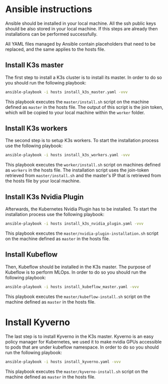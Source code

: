 # Ansible instructions

Ansible should be installed in your local machine. All the ssh public keys should be also stored in your local machine. If this steps are already then installations can be performed successfully.

All YAML files managed by Ansible contain placeholders that need to be replaced, and the same applies to the hosts file.

## Install K3s master

The first step to install a K3s cluster is to install its master. In order to do so you should run the following playbook:

```bash
ansible-playbook -i hosts install_k3s_master.yaml -vvv
```

This playbook executes the `master/install.sh` script on the machine defined as `master` in the hosts file. The output of this script is the join token, which will be copied to your local machine within the `worker` folder.

## Install K3s workers

The second step is to setup K3s workers. To start the installation process use the following playbook:

```bash
ansible-playbook -i hosts install_k3s_workers.yaml -vvv
```
This playbook executes the  `worker/install.sh` script on machines defined as `workers` in the hosts file. The installation script uses the join-token retrieved from `master/install.sh` and the master's IP that is retrieved from the hosts file by your local machine.
## Install K3s Nvidia Plugin
Afterwards, the Kubernetes Nvidia Plugin has to be installed. To start the installation process use the following playbook:
```bash
ansible-playbook -i hosts install_k3s_nvidia_plugin.yaml -vvv
```
This playbook executes the `master/nvidia-plugin-installation.sh` script on the machine defined as `master` in the hosts file.
## Install Kubeflow

Then, Kubeflow should be installed in the K3s master. The purpose of Kubeflow is to perform MLOps. In order to do so you should run the following playbook:

```bash
ansible-playbook -i hosts install_kubeflow_master.yaml -vvv
```
This playbook executes the `master/kubeflow-install.sh` script on the machine defined as `master` in the hosts file.

# Install Kyverno

The last step is to install Kyverno in the K3s master. Kyverno is an easy policy manager for Kubernetes, we used it to
make nvidia GPUs accessible to pods that are under kubeflow namespace. In order to do so you should run the following playbook:

```bash
ansible-playbook -i hosts install_kyverno.yaml -vvv
```
This playbook executes the `master/kyverno-install.sh` script on the machine defined as `master` in the hosts file.


